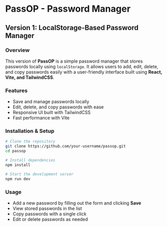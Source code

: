 # PassOP - Password Manager

## Version 1: LocalStorage-Based Password Manager

### Overview
This version of **PassOP** is a simple password manager that stores passwords locally using `localStorage`. It allows users to add, edit, delete, and copy passwords easily with a user-friendly interface built using **React, Vite, and TailwindCSS**.

### Features
- Save and manage passwords locally
- Edit, delete, and copy passwords with ease
- Responsive UI built with TailwindCSS
- Fast performance with Vite

### Installation & Setup
```bash
# Clone the repository
git clone https://github.com/your-username/passop.git
cd passop

# Install dependencies
npm install

# Start the development server
npm run dev
```

### Usage
- Add a new password by filling out the form and clicking **Save**
- View stored passwords in the list
- Copy passwords with a single click
- Edit or delete passwords as needed

